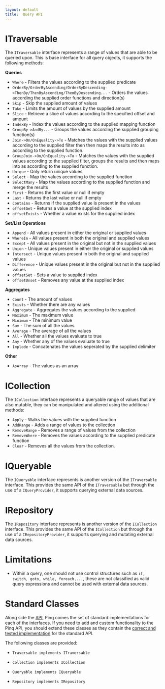 ```yaml
---
layout: default
title:  Query API
---
```

ITraversable
============

The `ITraversable` interface represents a range of values that are able to be queried upon.
This is base interface for all query objects, it supports the following methods:

**Queries**

 - `Where` - Filters the values according to the supplied predicate
 - `OrderBy/OrderByAscending/OrderByDescending->ThenBy/ThenByAscending/ThenByDescending...` - 
    Orders the values according the supplied order functions and direction(s)
 - `Skip` - Skip the supplied amount of values
 - `Take` - Limits the amount of values by the supplied amount
 - `Slice` - Retrieve a slice of values according to the specified offset and amount
 - `IndexBy` - Index the values according to the supplied mapping function
 - `GroupBy->AndBy...` - Groups the values according the supplied grouping function(s)
 - `Join->On/OnEquality->To` - Matches the values with the supplied values according to the supplied filter then 
   then maps the results into as according to the supplied function.
 - `GroupJoin->On/OnEquality->To` - Matches the values with the supplied values according to the supplied filter, 
   groups the results and then maps into as according to the supplied function.
 - `Unique` - Only return unique values
 - `Select` - Map the values according to the supplied function
 - `SelectMany` - Map the values according to the supplied function and merge the results
 - `First` - Returns the first value or null if empty
 - `Last` - Returns the last value or null if empty
 - `Contains` - Returns if the supplied value is present in the values
 - `offsetGet` - Returns a value at the supplied index
 - `offsetExists` - Whether a value exists for the supplied index


**Set/List Operations**

 - `Append` - All values present in either the original or supplied values
 - `WhereIn` - All values present in both the original and supplied values
 - `Except` - All values present in the original but not in the supplied values
 - `Union` - Unique values present in either the original or supplied values
 - `Intersect` - Unique values present in both the original and supplied values
 - `Difference` - Unique values present in the original but not in the supplied values
 - `offsetSet` - Sets a value to supplied index
 - `offsetUnset` - Removes any value at the supplied index

**Aggregates**

 - `Count` - The amount of values
 - `Exists` - Whether there are any values
 - `Aggregate` - Aggregates the values according to the supplied
 - `Maximum` - The maximum value
 - `Minimum` - The minimum value
 - `Sum` - The sum of all the values
 - `Average` - The average of all the values
 - `All` - Whether all the values evaluate to true
 - `Any` - Whether any of the values evaluate to true
 - `Implode` - Concatenates the values seperated by the supplied delimiter

**Other**

 - `AsArray` - The values as an array

ICollection
===========

The `ICollection` interface represents a queryable range of values that are also mutable, 
they can be manipulated and altered using the additional methods:

 - `Apply` - Walks the values with the supplied function
 - `AddRange` - Adds a range of values to the collection
 - `RemoveRange` - Removes a range of values from the collection
 - `RemoveWhere` - Removes the values according to the supplied predicate function
 - `Clear` - Removes all the values from the collection.

IQueryable 
==========

The `IQueryable` interface represents is another version of the `ITraversable` interface.
This provides the same API of the `ITraversable` but through the use of a `IQueryProvider`,
it supports querying external data sources.

IRepository 
===========

The `IRepository` interface represents is another version of the `ICollection` interface.
This provides the same API of the `ICollection` but through the use of a `IRepositoryProvider`,
it supports querying and mutating external data sources.


Limitations
===========
 - Within a query, one should not use control structures such as `if, switch, goto, while, foreach,...`, 
   these are not classified as valid query expressions and cannot be used with external data sources.


Standard Classes
================

Along side the [API](api.html), Pinq comes the set of standard implementations for each of
the interfaces. If you need to add and custom functionality to the Pinq API, you should extend
these classes as they contain the [correct and tested implementation](details.html) for the 
standard API.

The following classes are provided:

 - `Traversable implements ITraversable`

 - `Collection implements ICollection`

 - `Queryable implements IQueryable`

 - `Repository implements IRepository`
